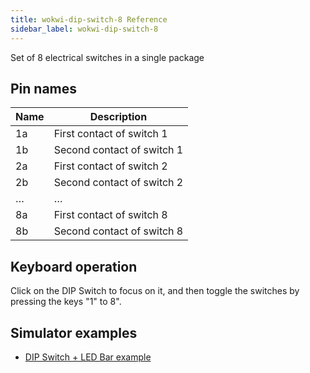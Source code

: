 ```yaml
---
title: wokwi-dip-switch-8 Reference
sidebar_label: wokwi-dip-switch-8
---
```


Set of 8 electrical switches in a single package

<wokwi-dip-switch-8 />

## Pin names

| Name | Description                |
| ---- | -------------------------- |
| 1a   | First contact of switch 1  |
| 1b   | Second contact of switch 1 |
| 2a   | First contact of switch 2  |
| 2b   | Second contact of switch 2 |
| …    | …                          |
| 8a   | First contact of switch 8  |
| 8b   | Second contact of switch 8 |

## Keyboard operation

Click on the DIP Switch to focus on it, and then toggle the switches by pressing the keys "1" to 8".

## Simulator examples

- [DIP Switch + LED Bar example](https://wokwi.com/arduino/projects/314167394611233344)
